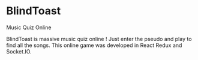 # BlindToast
Music Quiz Online

BlindToast is massive music quiz online ! Just enter the pseudo and play to find all the songs.
This online game was developed in React Redux and Socket.IO.
